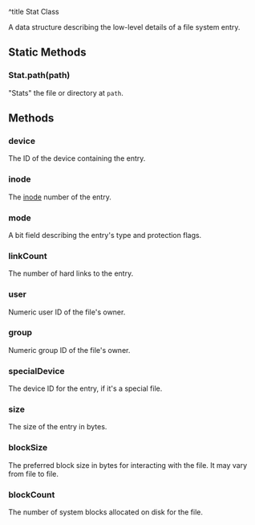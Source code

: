 ^title Stat Class

A data structure describing the low-level details of a file system entry.

## Static Methods

### Stat.**path**(path)

"Stats" the file or directory at `path`.

## Methods

### **device**

The ID of the device containing the entry.

### **inode**

The [inode][] number of the entry.

[inode]: https://en.wikipedia.org/wiki/Inode

### **mode**

A bit field describing the entry's type and protection flags.

### **linkCount**

The number of hard links to the entry.

### **user**

Numeric user ID of the file's owner.

### **group**

Numeric group ID of the file's owner.

### **specialDevice**

The device ID for the entry, if it's a special file.

### **size**

The size of the entry in bytes.

### **blockSize**

The preferred block size in bytes for interacting with the file. It may vary
from file to file.

### **blockCount**

The number of system blocks allocated on disk for the file.
